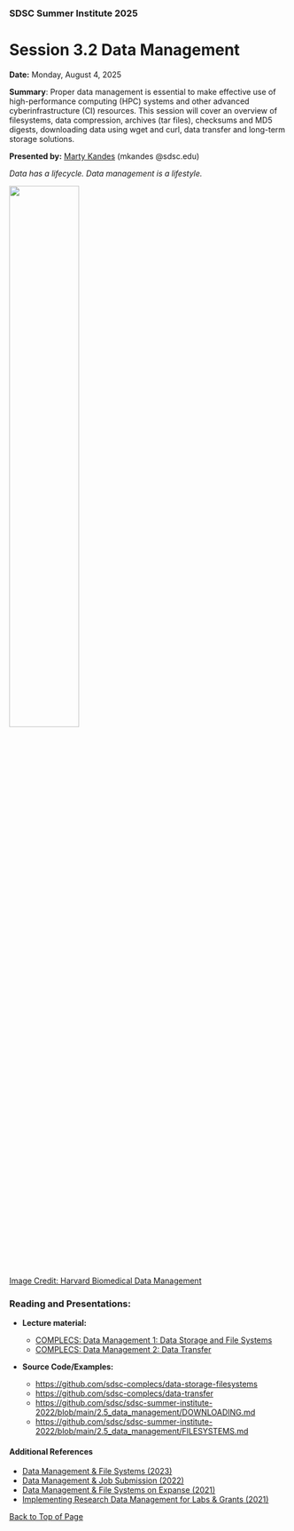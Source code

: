 ### SDSC Summer Institute 2025
# Session 3.2 Data Management

**Date:** Monday, August 4, 2025

**Summary**: Proper data management is essential to make effective use of high-performance computing (HPC) systems and other advanced cyberinfrastructure (CI) resources. This session will cover an overview of filesystems, data compression, archives (tar files), checksums and MD5 digests, downloading data using wget and curl, data transfer and long-term storage solutions.

**Presented by:** [Marty Kandes](https://www.linkedin.com/in/marty-kandes-b53a34144) (mkandes @sdsc.edu)

*Data has a lifecycle. Data management is a lifestyle.*

<img src='https://datamanagement.hms.harvard.edu/sites/g/files/mcu941/files/assets/Images/Lifecycle-wheel-2tier.png' width='50%' height='50%'/>

[Image Credit: Harvard Biomedical Data Management](https://datamanagement.hms.harvard.edu)

### Reading and Presentations:
* **Lecture material:**
   * [COMPLECS: Data Management 1: Data Storage and File Systems](https://drive.google.com/file/d/1cs7Cvvcb_InfLvNWD0KdXI-q-cMZWp6N/view?usp=drive_link)
   * [COMPLECS: Data Management 2: Data Transfer](https://drive.google.com/file/d/1_ei6bviMbbpIYPJzQ8duovbF0EuE1o33/view?usp=drive_link)
  
* **Source Code/Examples:**
   * https://github.com/sdsc-complecs/data-storage-filesystems
   * https://github.com/sdsc-complecs/data-transfer
   * https://github.com/sdsc/sdsc-summer-institute-2022/blob/main/2.5_data_management/DOWNLOADING.md
   * https://github.com/sdsc/sdsc-summer-institute-2022/blob/main/2.5_data_management/FILESYSTEMS.md

#### Additional References
  - [Data Management & File Systems (2023)](https://www.sdsc.edu/event_items/202303-SDSCWebinar-Data-Management-File-Systems.html)
  - [Data Management & Job Submission (2022)](https://education.sdsc.edu/training/interactive/hpc_user_training_2022/week3/)
  - [Data Management & File Systems on Expanse (2021)](https://www.sdsc.edu/event_items/202110_ExpanseWebinar-M.Shantharam.html)
  - [Implementing Research Data Management for Labs & Grants (2021)](https://www.sdsc.edu/event_items/202104_ImplementingResearchData.html)


[Back to Top of Page](#top)
